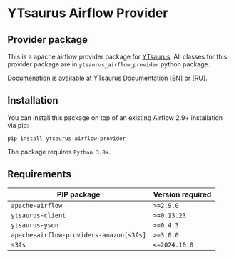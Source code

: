 # YTsaurus Airflow Provider

## Provider package

This is a apache airflow provider package for [YTsaurus](https://ytsaurus.tech/). All classes for this provider package are in `ytsaurus_airflow_provider` python package.

Documenation is available at [YTsaurus Documentation [EN]](https://ytsaurus.tech/docs/en/api/airflow/start) or [[RU]](https://ytsaurus.tech/docs/ru/api/airflow/start).

## Installation

You can install this package on top of an existing Airflow 2.9+ installation via pip:
```
pip install ytsaurus-airflow-provider
```

The package requires `Python 3.8+`.

## Requirements

PIP package                             | Version required
----------------------------------------|------------------
`apache-airflow`                        | `>=2.9.0`
`ytsaurus-client`                       | `>=0.13.23`
`ytsaurus-yson`                         | `>=0.4.3`
`apache-airflow-providers-amazon[s3fs]` | `>=3.0.0`
`s3fs`                                  | `<=2024.10.0`
